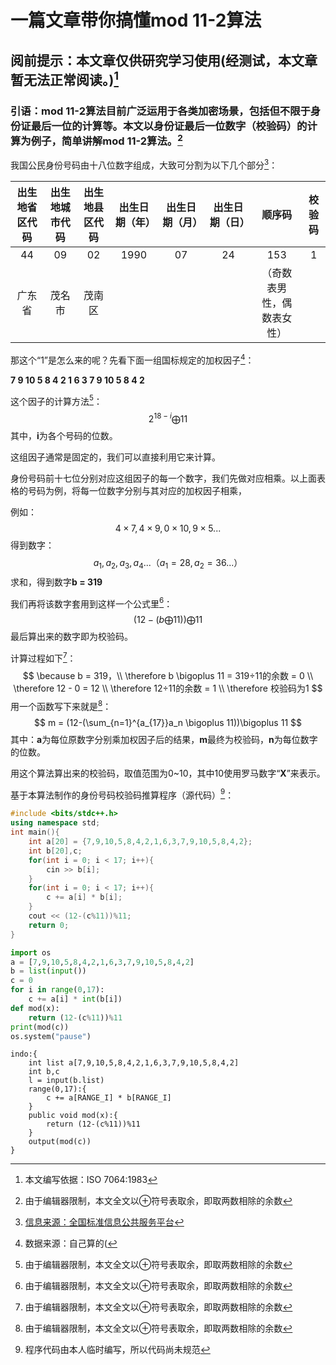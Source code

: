 # 一篇文章带你搞懂mod 11-2算法

## 阅前提示：本文章仅供研究学习使用(经测试，本文章暂无法正常阅读。)[^1]

### 引语：mod 11-2算法目前广泛运用于各类加密场景，包括但不限于身份证最后一位的计算等。本文以身份证最后一位数字（校验码）的计算为例子，简单讲解mod 11-2算法。[^2]

我国公民身份号码由十八位数字组成，大致可分割为以下几个部分[^3]：

| 出生地省区代码 | 出生地城市代码 | 出生地县区代码 | 出生日期（年） | 出生日期（月） | 出生日期（日） |           顺序码           | 校验码 |
| :------------: | :------------: | :------------: | :------------: | :------------: | :------------: | :------------------------: | :----: |
|       44       |       09       |       02       |      1990      |       07       |       24       |            153             |   1    |
|     广东省     |     茂名市     |     茂南区     |                |                |                | （奇数表男性，偶数表女性） |        |

那这个“1”是怎么来的呢？先看下面一组国标规定的加权因子[^4]：

**7 9 10 5 8 4 2 1 6 3 7 9 10 5 8 4 2**

这个因子的计算方法[^2]：
$$
2^{18-i} \bigoplus 11
$$
其中，**i**为各个号码的位数。

这组因子通常是固定的，我们可以直接利用它来计算。

身份号码前十七位分别对应这组因子的每一个数字，我们先做对应相乘。以上面表格的号码为例，将每一位数字分别与其对应的加权因子相乘，

例如：
$$
4×7,4×9,0×10,9×5...
$$
得到数字：
$$
a_1,a_2,a_3,a_4...（a_1 = 28,a_2 = 36 ...）
$$
求和，得到数字**b = 319**

我们再将该数字套用到这样一个公式里[^2]：
$$
(12-(b\bigoplus11))\bigoplus11
$$
最后算出来的数字即为校验码。

计算过程如下[^2]：
$$
\because b = 319，\\
\therefore b \bigoplus 11 = 319÷11的余数 = 0 \\
\therefore 12 - 0 = 12 \\
\therefore 12÷11的余数 = 1 \\
\therefore 校验码为1
$$
用一个函数写下来就是[^2]：
$$
m = (12-(\sum_{n=1}^{a_{17}}a_n \bigoplus 11))\bigoplus 11
$$
其中：**a**为每位原数字分别乘加权因子后的结果，**m**最终为校验码，**n**为每位数字的位数。

用这个算法算出来的校验码，取值范围为0~10，其中10使用罗马数字“**X**”来表示。

基于本算法制作的身份号码校验码推算程序（源代码）[^5]：

```c++
#include <bits/stdc++.h>
using namespace std;
int main(){
	int a[20] = {7,9,10,5,8,4,2,1,6,3,7,9,10,5,8,4,2};
	int b[20],c;
	for(int i = 0; i < 17; i++){
		cin >> b[i];
	}
	for(int i = 0; i < 17; i++){
		c += a[i] * b[i];
	}
	cout << (12-(c%11))%11;
    return 0;
}
```

```python
import os
a = [7,9,10,5,8,4,2,1,6,3,7,9,10,5,8,4,2]
b = list(input())
c = 0
for i in range(0,17):
    c += a[i] * int(b[i])
def mod(x):
    return (12-(c%11))%11
print(mod(c))
os.system("pause")
```

```merix
indo:{
    int list a[7,9,10,5,8,4,2,1,6,3,7,9,10,5,8,4,2]
    int b,c
    l = input(b.list)
    range(0,17):{
		c += a[RANGE_I] * b[RANGE_I]
    }
    public void mod(x):{
    	return (12-(c%11))%11
    }
    output(mod(c))
}
```

[^1]:本文编写依据：ISO 7064:1983
[^2]:由于编辑器限制，本文全文以⊕符号表取余，即取两数相除的余数
[^3]: [信息来源：全国标准信息公共服务平台](https://std.samr.gov.cn/gb/search/gbDetailed?id=71F772D75D5FD3A7E05397BE0A0AB82A)
[^4]: 数据来源：自己算的(
[^5]: 程序代码由本人临时编写，所以代码尚未规范
